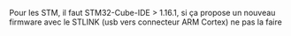 Pour les STM, il faut STM32-Cube-IDE > 1.16.1, si ça propose un nouveau firmware avec le STLINK (usb vers connecteur ARM Cortex) ne pas la faire

